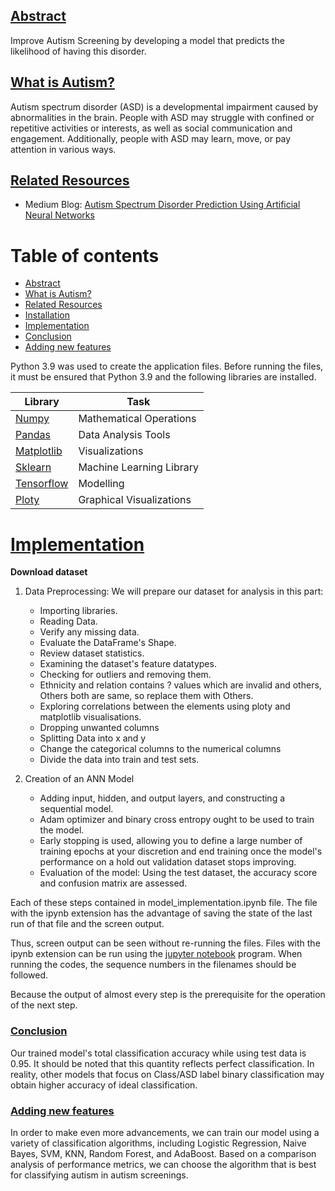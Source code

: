 ## [Abstract](#table-of-contents)
Improve Autism Screening by developing a model that predicts the likelihood of having this disorder.

## [What is Autism?](#table-of-contents)
Autism spectrum disorder (ASD) is a developmental impairment caused by abnormalities in the brain. People with ASD may struggle with confined or repetitive activities or interests, as well as social communication and engagement. Additionally, people with ASD may learn, move, or pay attention in various ways.

## [Related Resources](#table-of-contents)
- Medium Blog: [Autism Spectrum Disorder Prediction Using Artificial Neural Networks](https://medium.com/@vardhansaireddy1245/predicting-autism-screening-using-ann-e18ba78802b5)

# Table of contents

- [Abstract](#Abstract)
- [What is Autism?](#What-is-Autism?)
- [Related Resources](#Related-Resources)
- [Installation](#table-of-contents)
- [Implementation](#Implementation)
- [Conclusion](#Conclusion)
- [Adding new features](#Adding-new-features)

Python 3.9 was used to create the application files. Before running the files, it must be ensured that Python 3.9 and the following libraries are installed.

| Library  | Task |
| ------------- | ------------- |
| [Numpy](https://numpy.org/install/)  | Mathematical Operations  |
| [Pandas](https://pandas.pydata.org/docs/getting_started/install.html)  | Data Analysis Tools  |
| [Matplotlib](https://matplotlib.org/stable/users/installing/index.html)  | Visualizations  |
| [Sklearn](https://scikit-learn.org/stable/install.html)  | Machine Learning Library  |
| [Tensorflow](https://www.tensorflow.org/install)  | Modelling  |
| [Ploty](https://plotly.com/python/getting-started/)  | Graphical Visualizations  |


# [Implementation](#table-of-contents)

**Download dataset**


1. Data Preprocessing: We will prepare our dataset for analysis in this part:
    - Importing libraries.
    - Reading Data.
    - Verify any missing data.
    - Evaluate the DataFrame's Shape.
    - Review dataset statistics.
    - Examining the dataset's feature datatypes.
    - Checking for outliers and removing them.
    - Ethnicity and relation contains ? values which are invalid and others, Others both are same, so replace them with Others.
    - Exploring correlations between the elements using ploty and matplotlib visualisations.
    - Dropping unwanted columns
    - Splitting Data into x and y
    - Change the categorical columns to the numerical columns
    - Divide the data into train and test sets.

2. Creation of an ANN Model
    - Adding input, hidden, and output layers, and constructing a sequential model. 
    - Adam optimizer and binary cross entropy ought to be used to train the model.
    - Early stopping is used, allowing you to define a large number of training epochs at your discretion and end training once the model's performance on a hold out validation dataset stops improving.
    - Evaluation of the model: Using the test dataset, the accuracy score and confusion matrix are assessed.

Each of these steps contained in model_implementation.ipynb file. The file with the ipynb extension has the advantage of saving the state of the last run of that file and the screen output.

Thus, screen output can be seen without re-running the files. Files with the ipynb extension can be run using the [jupyter notebook](https://jupyter.org/) program. When running the codes, the sequence numbers in the filenames should be followed.

Because the output of almost every step is the prerequisite for the operation of the next step. 

### [Conclusion](#table-of-contents)
Our trained model's total classification accuracy while using test data is 0.95. It should be noted that this quantity reflects perfect classification. In reality, other models that focus on Class/ASD label binary classification may obtain higher accuracy of ideal classification.

### [Adding new features](#table-of-contents)

In order to make even more advancements, we can train our model using a variety of classification algorithms, including Logistic Regression, Naive Bayes, SVM, KNN, Random Forest, and AdaBoost. Based on a comparison analysis of performance metrics, we can choose the algorithm that is best for classifying autism in autism screenings.
